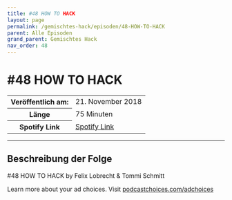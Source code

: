```yaml
---
title: #48 HOW TO HACK
layout: page
permalink: /gemischtes-hack/episoden/48-HOW-TO-HACK
parent: Alle Episoden
grand_parent: Gemischtes Hack
nav_order: 48
---
```


# #48 HOW TO HACK
<table class="resp-table dcf-table dcf-table-responsive dcf-table-bordered dcf-table-striped dcf-w-100%">
                    <tbody>
                        <tr>
                            <th scope="row">Veröffentlich am:</th>
                            <td data-label="Veröffentlich am:">21. November 2018</td>
                        </tr>
                        <tr>
                            <th scope="row">Länge </th>
                            <td data-label="Länge ">75 Minuten</td>
                        </tr><tr>
                                <th scope="row">Spotify Link</th>
                                <td data-label="Spotify Link"><a href="https://open.spotify.com/episode/14ZktQRT1W5zsj3tVomg36">Spotify Link</a></td>
                            </tr></tbody>
                </table>

***

## Beschreibung der Folge

<div>
<p>#48 HOW TO HACK by Felix Lobrecht &amp; Tommi Schmitt</p><p> </p><p>Learn more about your ad choices. Visit <a href="https://podcastchoices.com/adchoices">podcastchoices.com/adchoices</a></p>  
</div>

